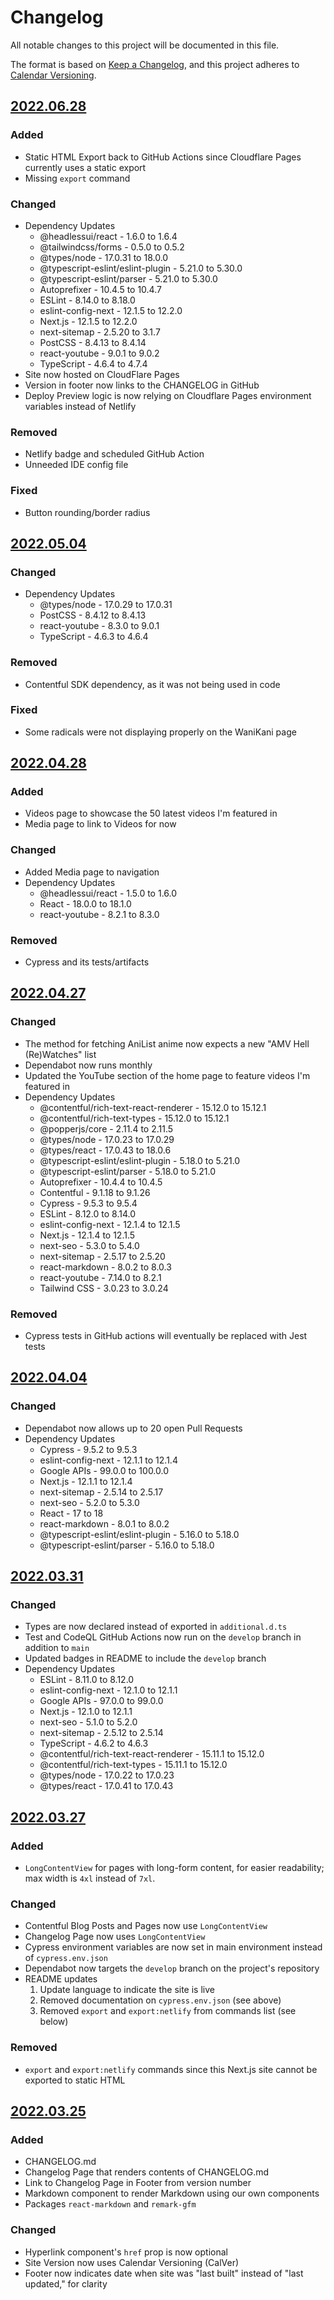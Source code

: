 # Changelog
All notable changes to this project will be documented in this file.

The format is based on [Keep a Changelog](https://keepachangelog.com/en/1.0.0/),
and this project adheres to [Calendar Versioning](https://calver.org/).


## [2022.06.28]

### Added
* Static HTML Export back to GitHub Actions since Cloudflare Pages currently uses a static export
* Missing `export` command

### Changed
* Dependency Updates
  * @headlessui/react - 1.6.0 to 1.6.4
  * @tailwindcss/forms - 0.5.0 to 0.5.2
  * @types/node - 17.0.31 to 18.0.0
  * @typescript-eslint/eslint-plugin - 5.21.0 to 5.30.0
  * @typescript-eslint/parser - 5.21.0 to 5.30.0
  * Autoprefixer - 10.4.5 to 10.4.7
  * ESLint - 8.14.0 to 8.18.0
  * eslint-config-next - 12.1.5 to 12.2.0
  * Next.js - 12.1.5 to 12.2.0
  * next-sitemap - 2.5.20 to 3.1.7
  * PostCSS - 8.4.13 to 8.4.14
  * react-youtube - 9.0.1 to 9.0.2
  * TypeScript - 4.6.4 to 4.7.4
* Site now hosted on CloudFlare Pages
* Version in footer now links to the CHANGELOG in GitHub
* Deploy Preview logic is now relying on Cloudflare Pages environment variables instead of Netlify

### Removed
* Netlify badge and scheduled GitHub Action
* Unneeded IDE config file

### Fixed
* Button rounding/border radius

## [2022.05.04]

### Changed
* Dependency Updates
  * @types/node - 17.0.29 to 17.0.31
  * PostCSS - 8.4.12 to 8.4.13
  * react-youtube - 8.3.0 to 9.0.1
  * TypeScript - 4.6.3 to 4.6.4

### Removed
* Contentful SDK dependency, as it was not being used in code

### Fixed
* Some radicals were not displaying properly on the WaniKani page

## [2022.04.28]

### Added
* Videos page to showcase the 50 latest videos I'm featured in
* Media page to link to Videos for now

### Changed
* Added Media page to navigation
* Dependency Updates
  * @headlessui/react - 1.5.0 to 1.6.0
  * React - 18.0.0 to 18.1.0
  * react-youtube - 8.2.1 to 8.3.0

### Removed
* Cypress and its tests/artifacts

## [2022.04.27]

### Changed
* The method for fetching AniList anime now expects a new "AMV Hell (Re)Watches" list
* Dependabot now runs monthly
* Updated the YouTube section of the home page to feature videos I'm featured in
* Dependency Updates
  * @contentful/rich-text-react-renderer - 15.12.0 to 15.12.1
  * @contentful/rich-text-types - 15.12.0 to 15.12.1
  * @popperjs/core - 2.11.4 to 2.11.5
  * @types/node - 17.0.23 to 17.0.29
  * @types/react - 17.0.43 to 18.0.6
  * @typescript-eslint/eslint-plugin - 5.18.0 to 5.21.0
  * @typescript-eslint/parser - 5.18.0 to 5.21.0
  * Autoprefixer - 10.4.4 to 10.4.5
  * Contentful - 9.1.18 to 9.1.26
  * Cypress - 9.5.3 to 9.5.4
  * ESLint - 8.12.0 to 8.14.0
  * eslint-config-next - 12.1.4 to 12.1.5
  * Next.js - 12.1.4 to 12.1.5
  * next-seo - 5.3.0 to 5.4.0
  * next-sitemap - 2.5.17 to 2.5.20
  * react-markdown - 8.0.2 to 8.0.3
  * react-youtube - 7.14.0 to 8.2.1
  * Tailwind CSS - 3.0.23 to 3.0.24

### Removed
* Cypress tests in GitHub actions will eventually be replaced with Jest tests

## [2022.04.04]

### Changed
* Dependabot now allows up to 20 open Pull Requests
* Dependency Updates
  * Cypress - 9.5.2 to 9.5.3
  * eslint-config-next - 12.1.1 to 12.1.4
  * Google APIs - 99.0.0 to 100.0.0
  * Next.js - 12.1.1 to 12.1.4
  * next-sitemap - 2.5.14 to 2.5.17
  * next-seo - 5.2.0 to 5.3.0
  * React - 17 to 18
  * react-markdown - 8.0.1 to 8.0.2
  * @typescript-eslint/eslint-plugin - 5.16.0 to 5.18.0
  * @typescript-eslint/parser - 5.16.0 to 5.18.0

## [2022.03.31]

### Changed
* Types are now declared instead of exported in `additional.d.ts`
* Test and CodeQL GitHub Actions now run on the `develop` branch in addition to `main`
* Updated badges in README to include the `develop` branch
* Dependency Updates
  * ESLint - 8.11.0 to 8.12.0
  * eslint-config-next - 12.1.0 to 12.1.1
  * Google APIs - 97.0.0 to 99.0.0
  * Next.js - 12.1.0 to 12.1.1
  * next-seo - 5.1.0 to 5.2.0
  * next-sitemap - 2.5.12 to 2.5.14
  * TypeScript - 4.6.2 to 4.6.3
  * @contentful/rich-text-react-renderer - 15.11.1 to 15.12.0
  * @contentful/rich-text-types - 15.11.1 to 15.12.0
  * @types/node - 17.0.22 to 17.0.23
  * @types/react - 17.0.41 to 17.0.43

## [2022.03.27]

### Added
* `LongContentView` for pages with long-form content, for easier readability; max width is `4xl` instead of `7xl`.

### Changed
* Contentful Blog Posts and Pages now use `LongContentView`
* Changelog Page now uses `LongContentView`
* Cypress environment variables are now set in main environment instead of `cypress.env.json`
* Dependabot now targets the `develop` branch on the project's repository
* README updates
  1. Update language to indicate the site is live
  2. Removed documentation on `cypress.env.json` (see above)
  3. Removed `export` and `export:netlify` from commands list (see below)

### Removed
* `export` and `export:netlify` commands since this Next.js site cannot be exported to static HTML

## [2022.03.25]

### Added
* CHANGELOG.md
* Changelog Page that renders contents of CHANGELOG.md
* Link to Changelog Page in Footer from version number
* Markdown component to render Markdown using our own components
* Packages `react-markdown` and `remark-gfm`

### Changed
* Hyperlink component's `href` prop is now optional
* Site Version now uses Calendar Versioning (CalVer)
* Footer now indicates date when site was "last built" instead of "last updated," for clarity

[2022.06.28]: https://github.com/bachmacintosh/bachmacintosh.com/compare/v2022.05.04...v2022.06.28
[2022.05.04]: https://github.com/bachmacintosh/bachmacintosh.com/compare/v2022.04.28...v2022.05.04
[2022.04.28]: https://github.com/bachmacintosh/bachmacintosh.com/compare/v2022.04.27...v2022.04.28
[2022.04.27]: https://github.com/bachmacintosh/bachmacintosh.com/compare/v2022.04.04...v2022.04.27
[2022.04.04]: https://github.com/bachmacintosh/bachmacintosh.com/compare/v2022.03.31...v2022.04.04
[2022.03.31]: https://github.com/bachmacintosh/bachmacintosh.com/compare/v2022.03.27...v2022.03.31
[2022.03.27]: https://github.com/bachmacintosh/bachmacintosh.com/compare/v2022.03.25...v2022.03.27
[2022.03.25]: https://github.com/bachmacintosh/bachmacintosh.com/releases/tag/v2022.03.25
